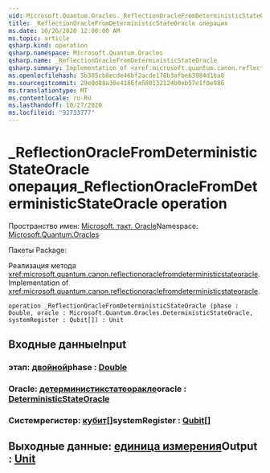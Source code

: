 ```yaml
---
uid: Microsoft.Quantum.Oracles._ReflectionOracleFromDeterministicStateOracle
title: _ReflectionOracleFromDeterministicStateOracle операция
ms.date: 10/26/2020 12:00:00 AM
ms.topic: article
qsharp.kind: operation
qsharp.namespace: Microsoft.Quantum.Oracles
qsharp.name: _ReflectionOracleFromDeterministicStateOracle
qsharp.summary: Implementation of <xref:microsoft.quantum.canon.reflectionoraclefromdeterministicstateoracle>.
ms.openlocfilehash: 5b305cb8ecde46bf2acde178b3afbe63984d1ba0
ms.sourcegitcommit: 29e0d88a30e4166fa580132124b0eb57e1f0e986
ms.translationtype: MT
ms.contentlocale: ru-RU
ms.lasthandoff: 10/27/2020
ms.locfileid: "92733777"
---
```

# <a name="_reflectionoraclefromdeterministicstateoracle-operation"></a><span data-ttu-id="7e7d1-102">_ReflectionOracleFromDeterministicStateOracle операция</span><span class="sxs-lookup"><span data-stu-id="7e7d1-102">_ReflectionOracleFromDeterministicStateOracle operation</span></span>

<span data-ttu-id="7e7d1-103">Пространство имен: [Microsoft. такт. Oracle](xref:Microsoft.Quantum.Oracles)</span><span class="sxs-lookup"><span data-stu-id="7e7d1-103">Namespace: [Microsoft.Quantum.Oracles](xref:Microsoft.Quantum.Oracles)</span></span>

<span data-ttu-id="7e7d1-104">Пакеты [](https://nuget.org/packages/)</span><span class="sxs-lookup"><span data-stu-id="7e7d1-104">Package: [](https://nuget.org/packages/)</span></span>


<span data-ttu-id="7e7d1-105">Реализация метода <xref:microsoft.quantum.canon.reflectionoraclefromdeterministicstateoracle>.</span><span class="sxs-lookup"><span data-stu-id="7e7d1-105">Implementation of <xref:microsoft.quantum.canon.reflectionoraclefromdeterministicstateoracle>.</span></span>

```qsharp
operation _ReflectionOracleFromDeterministicStateOracle (phase : Double, oracle : Microsoft.Quantum.Oracles.DeterministicStateOracle, systemRegister : Qubit[]) : Unit
```


## <a name="input"></a><span data-ttu-id="7e7d1-106">Входные данные</span><span class="sxs-lookup"><span data-stu-id="7e7d1-106">Input</span></span>

### <a name="phase--double"></a><span data-ttu-id="7e7d1-107">этап: [двойной](xref:microsoft.quantum.lang-ref.double)</span><span class="sxs-lookup"><span data-stu-id="7e7d1-107">phase : [Double](xref:microsoft.quantum.lang-ref.double)</span></span>




### <a name="oracle--deterministicstateoracle"></a><span data-ttu-id="7e7d1-108">Oracle: [детерминистикстатеоракле](xref:Microsoft.Quantum.Oracles.DeterministicStateOracle)</span><span class="sxs-lookup"><span data-stu-id="7e7d1-108">oracle : [DeterministicStateOracle](xref:Microsoft.Quantum.Oracles.DeterministicStateOracle)</span></span>




### <a name="systemregister--qubit"></a><span data-ttu-id="7e7d1-109">Системрегистер: [кубит](xref:microsoft.quantum.lang-ref.qubit)[]</span><span class="sxs-lookup"><span data-stu-id="7e7d1-109">systemRegister : [Qubit](xref:microsoft.quantum.lang-ref.qubit)[]</span></span>





## <a name="output--unit"></a><span data-ttu-id="7e7d1-110">Выходные данные: [единица измерения](xref:microsoft.quantum.lang-ref.unit)</span><span class="sxs-lookup"><span data-stu-id="7e7d1-110">Output : [Unit](xref:microsoft.quantum.lang-ref.unit)</span></span>

